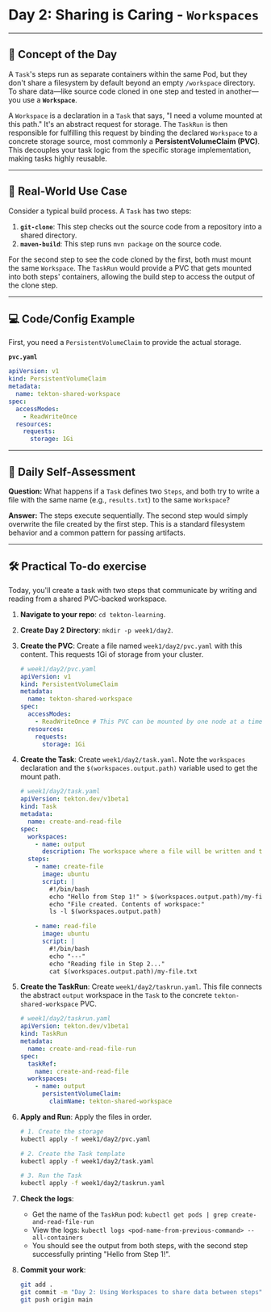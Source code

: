# Day 2: Sharing is Caring - `Workspaces`
---
## 🧠 Concept of the Day

A `Task`'s steps run as separate containers within the same Pod, but they don't share a filesystem by default beyond an empty `/workspace` directory. To share data—like source code cloned in one step and tested in another—you use a **`Workspace`**.

A `Workspace` is a declaration in a `Task` that says, "I need a volume mounted at this path." It's an abstract request for storage. The `TaskRun` is then responsible for fulfilling this request by binding the declared `Workspace` to a concrete storage source, most commonly a **PersistentVolumeClaim (PVC)**. This decouples your task logic from the specific storage implementation, making tasks highly reusable.

---
## 💼 Real-World Use Case

Consider a typical build process. A `Task` has two steps:
1.  **`git-clone`**: This step checks out the source code from a repository into a shared directory.
2.  **`maven-build`**: This step runs `mvn package` on the source code.

For the second step to see the code cloned by the first, both must mount the same `Workspace`. The `TaskRun` would provide a PVC that gets mounted into both steps' containers, allowing the build step to access the output of the clone step.

---
## 💻 Code/Config Example

First, you need a `PersistentVolumeClaim` to provide the actual storage.

**`pvc.yaml`**
```yaml
apiVersion: v1
kind: PersistentVolumeClaim
metadata:
  name: tekton-shared-workspace
spec:
  accessModes:
    - ReadWriteOnce
  resources:
    requests:
      storage: 1Gi
```

---
## 🤔 Daily Self-Assessment

**Question:** What happens if a `Task` defines two `Steps`, and both try to write a file with the same name (e.g., `results.txt`) to the same `Workspace`?

**Answer:** The steps execute sequentially. The second step would simply overwrite the file created by the first step. This is a standard filesystem behavior and a common pattern for passing artifacts.

---
## 🛠️ Practical To-do exercise

Today, you'll create a task with two steps that communicate by writing and reading from a shared PVC-backed workspace.

1.  **Navigate to your repo**: `cd tekton-learning`.

2.  **Create Day 2 Directory**: `mkdir -p week1/day2`.

3.  **Create the PVC**: Create a file named `week1/day2/pvc.yaml` with this content. This requests 1Gi of storage from your cluster.
    ```yaml
    # week1/day2/pvc.yaml
    apiVersion: v1
    kind: PersistentVolumeClaim
    metadata:
      name: tekton-shared-workspace
    spec:
      accessModes:
        - ReadWriteOnce # This PVC can be mounted by one node at a time
      resources:
        requests:
          storage: 1Gi
    ```

4.  **Create the Task**: Create `week1/day2/task.yaml`. Note the `workspaces` declaration and the `$(workspaces.output.path)` variable used to get the mount path.
    ```yaml
    # week1/day2/task.yaml
    apiVersion: tekton.dev/v1beta1
    kind: Task
    metadata:
      name: create-and-read-file
    spec:
      workspaces:
        - name: output
          description: The workspace where a file will be written and then read.
      steps:
        - name: create-file
          image: ubuntu
          script: |
            #!/bin/bash
            echo "Hello from Step 1!" > $(workspaces.output.path)/my-file.txt
            echo "File created. Contents of workspace:"
            ls -l $(workspaces.output.path)

        - name: read-file
          image: ubuntu
          script: |
            #!/bin/bash
            echo "---"
            echo "Reading file in Step 2..."
            cat $(workspaces.output.path)/my-file.txt
    ```

5.  **Create the TaskRun**: Create `week1/day2/taskrun.yaml`. This file connects the abstract `output` workspace in the `Task` to the concrete `tekton-shared-workspace` PVC.
    ```yaml
    # week1/day2/taskrun.yaml
    apiVersion: tekton.dev/v1beta1
    kind: TaskRun
    metadata:
      name: create-and-read-file-run
    spec:
      taskRef:
        name: create-and-read-file
      workspaces:
        - name: output
          persistentVolumeClaim:
            claimName: tekton-shared-workspace
    ```

6.  **Apply and Run**: Apply the files in order.
    ```bash
    # 1. Create the storage
    kubectl apply -f week1/day2/pvc.yaml

    # 2. Create the Task template
    kubectl apply -f week1/day2/task.yaml

    # 3. Run the Task
    kubectl apply -f week1/day2/taskrun.yaml
    ```

7.  **Check the logs**:
    * Get the name of the `TaskRun` pod: `kubectl get pods | grep create-and-read-file-run`
    * View the logs: `kubectl logs <pod-name-from-previous-command> --all-containers`
    * You should see the output from both steps, with the second step successfully printing "Hello from Step 1!".

8.  **Commit your work**:
    ```bash
    git add .
    git commit -m "Day 2: Using Workspaces to share data between steps"
    git push origin main
    ```
